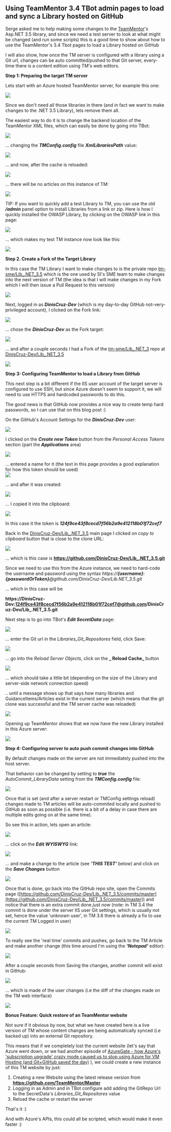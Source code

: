 ## Using TeamMentor 3.4 TBot admin pages to load and sync a Library hosted on GitHub

Serge asked me to help making some changes to the [TeamMentor](https://teammentor.net/)'s Asp.NET 3.5 library, and since we need a test server to look at what might be changed (and run some scripts) this is a good time to show about how to use the TeamMentor's 3.4 Tbot pages to load a Library hosted on GitHub

I will also show, how once the TM server is configured with a library using a Git url,  changes can be auto committed/pushed to that Git server, every-time there is a content edition using TM's web editors.

**Step 1: Preparing the target TM server**  

Lets start with an Azure hosted TeamMentor server, for example this one:  

![](images/Screen_Shot_2014-01-29_at_11_01_02.png)

Since we don't need all those libraries in there (and in fact we want to make changes to the .NET 3.5 Library), lets remove them all.

The easiest way to do it is to change the backend location of the TeamMentor XML files, which can easily be done by going into TBot:

![](images/Screen_Shot_2014-01-29_at_11_01_22.png)

... changing the **_TMConfig.config_** file **_XmlLibrariesPath_** value:

![](images/Screen_Shot_2014-01-29_at_11_02_46.png)

... and now, after the cache is reloaded:

![](images/Screen_Shot_2014-01-29_at_11_03_07.png)

... there will be no articles on this instance of TM:

![](images/Screen_Shot_2014-01-29_at_11_03_23.png)

TIP: If you want to quickly add a test Library to TM, you can use the old **_/admin_** panel option to install Libraries from a link or zip. Here is how I quickly installed the OWASP Library, by clicking on the OWASP link in this page:

![](images/Screen_Shot_2014-01-29_at_11_04_08.png)

... which makes my test TM instance now look like this:

![](images/Screen_Shot_2014-01-29_at_11_04_43.png)

**Step 2. Create a Fork of the Target Library**

In this case the TM Library I want to make changes to is the private repo  [tm-sme/Lib_.NET_3.5](https://github.com/tm-sme/Lib_.NET_3.5) which is the one used by SI's SME team to make changes into the next version of TM (the idea is that I will make changes in my Fork which I will then issue a Pull Request to this version)

![](images/Screen_Shot_2014-01-29_at_11_11_07.png)

Next, logged in as **_DinisCruz-Dev_** (which is my day-to-day GitHub not-very-privileged account), I clicked on the Fork link:

![](images/Screen_Shot_2014-01-29_at_11_11_20.png)

... chose the  **_DinisCruz-Dev_** as the Fork target:

![](images/Screen_Shot_2014-01-29_at_11_11_27.png)


... and after a couple seconds I had a Fork of the [tm-sme/Lib_.NET_3](https://github.com/tm-sme/Lib_.NET_3.5) repo at [DinisCruz-Dev/Lib_.NET_3.5](https://github.com/DinisCruz-Dev/Lib_.NET_3.5)

![](images/Screen_Shot_2014-01-29_at_11_11_42.png)

**Step 3: Configuring TeamMentor to load a Library from GitHub**

This next step is a bit different if the IIS user account of the target server is configured to use SSH, but since Azure doesn't seem to support it, we will need to use HTTPS and hardcoded passwords to do this.


The good news is that GitHub now provides a nice way to create temp hard passwords, so I can use that on this blog post :)

On the GitHub's Account Settings for the **_DinisCruz-Dev_** user:

![](images/Screen_Shot_2014-01-29_at_11_18_42.png)

I clicked on the **_Create new Token_** button from the  _Personal Access Tokens_ section (part the **_Applications_** area)

![](images/Screen_Shot_2014-01-29_at_11_18_54.png)

... entered a name for it (the text in this page provides a good explanation for how this token should be used)  
![](images/Screen_Shot_2014-01-29_at_11_19_13.png)

 ... and after it was created:

![](images/Screen_Shot_2014-01-29_at_11_19_19.png)

 ... I copied it into the clipboard:

![](images/Screen_Shot_2014-01-29_at_11_19_27.png)

In this case it the token is **_124f9ce43f8cecd7f56b2a9e412118b01f72cef7_**  

Back in the [DinisCruz-Dev/Lib_.NET_3.5](https://github.com/DinisCruz-Dev/Lib_.NET_3.5) main page I clicked on _copy to clipboard_ button that is close to the clone URL:

![](images/Screen_Shot_2014-01-29_at_11_27_13.png)

... which is this case is **https://github.com/DinisCruz-Dev/Lib_.NET_3.5.git**

Since we need to use this from the Azure instance, we need to hard-code the username and password using the syntax _https://**{username}**:**{passwordOrToken}**@github.com/DinisCruz-Dev/Lib.NET_3.5.git_

... which in this case will be  

**https://DinisCruz-Dev:124f9ce43f8cecd7f56b2a9e412118b01f72cef7@github.com/DinisCruz-Dev/Lib_.NET_3.5.git**

Next step is to go into TBot's **_Edit SecretData_** page:

![](images/Screen_Shot_2014-01-29_at_11_31_38.png)

... enter the Git url in the _Libraries_Git_Repositores_ field, click Save:

![](images/Screen_Shot_2014-01-29_at_11_32_08.png)

... go into the _Reload Server Objects_, click on the **_ Reload Cache_** button  

![](images/Screen_Shot_2014-01-29_at_11_32_22.png)


... which should take a little bit (depending on the size of the Library and server-side network connection speed)

.. until a message shows up that says how many libraries and GuidanceItems/Articles exist in the current server (which means that the git clone was successful and the TM server cache was reloaded)

![](images/Screen_Shot_2014-01-29_at_11_34_19.png)

Opening up TeamMentor shows that we now have the new Library installed in this Azure server:

![](images/Screen_Shot_2014-01-29_at_11_35_46.png)

**Step 4: Configuring server to auto push commit changes into GitHub**  

By default changes made on the server are not immediately pushed into the host server.

That behavior can be changed by setting to **_true_** the _AutoCommit_LibraryData_ setting from the **_TMConfig.config_** file:

![](images/Screen_Shot_2014-01-29_at_11_40_35.png)

Once that is set (and after a server restart or TMConfig settings reload) changes made to TM articles will be auto-commited locally and pushed to GitHub as soon as possible (i.e. there is a bit of a delay in case there are multiple edits going on at the same time).

So see this in action, lets open an article:

![](images/Screen_Shot_2014-01-29_at_11_42_15.png)

... click on the **_Edit WYISWYG_** link:

![](images/Screen_Shot_2014-01-29_at_11_42_35.png)

... and make a change to the article (see **_'THIS TEST'_** below) and click on the **_Save Changes_** button

![](images/Screen_Shot_2014-01-29_at_11_43_04.png)

Once that is done, go back into the GitHub repo site, open the Commits page ([https://github.com/DinisCruz-Dev/Lib_.NET_3.5/commits/master](https://github.com/DinisCruz-Dev/Lib_.NET_3.5/commits/master)) and notice that there is an extra commit done _just now_ (note: in TM 3.4 the commit is done under the server IIS user Git settings, which is usually not set, hence the value 'unknown user', in TM 3.6 there is already a fix to use the current TM Logged in user)  

![](images/Screen_Shot_2014-01-29_at_11_45_59.png)

To really see the 'real time' commits and pushes, go back to the TM Article and make another change (this time around I'm using the **_'Notepad'_** editor):

![](images/Screen_Shot_2014-01-29_at_11_46_35.png)

After a couple seconds from Saving the changes, another commit will exist in GitHub:

![](images/Screen_Shot_2014-01-29_at_11_47_13.png)

... which is made of the user changes (i.e the diff of the changes made on the TM web interface)

![](images/Screen_Shot_2014-01-29_at_11_47_28.png)

**Bonus Feature: Quick restore of an TeamMentor website**  

Not sure if it obvious by now, but what we have created here is a live version of TM whose content changes are being automatically synced (i.e backed up) into an external Git repository.

This means that if we completely lost the current website (let's say that Azure went down, or we had another episode of [AzureGate - how Azure's 'subscription upgrade' crazy mode caused us to stop using Azure for VM Hosting (and Git+GitHub saved the day)](http://blog.diniscruz.com/2013/05/azuregate-how-azures-subscription.html) ), we could create a new instance of this TM website by just:  

1. Creating a new Website using the latest release version from **https://github.com/TeamMentor/Master**
2. Logging in as Admin and in TBot configure add adding the GitRepo Url to the SecretData's _Libraries_Git_Repositores_ value
3. Reload the cache or restart the server

That's it :)

And with Azure's APIs, this could all be scripted, which would make it even faster :)
